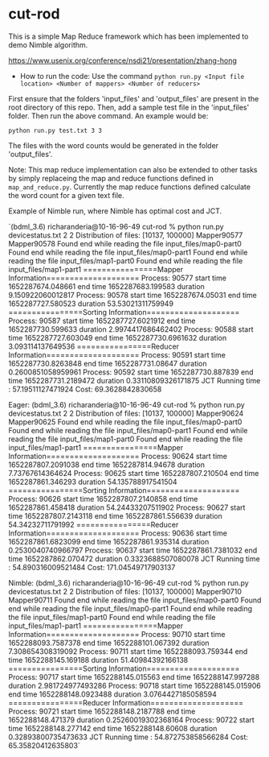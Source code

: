 # cut-rod
This is a simple Map Reduce framework which has been implemented to demo Nimble algorithm.

https://www.usenix.org/conference/nsdi21/presentation/zhang-hong

* How to run the code:
Use the command `python run.py <Input file location> <Number of mappers> <Number of reducers>`

First ensure that the folders 'input_files' and 'output_files' are present in the root directory of this repo. Then, add a sample test file in the 'input_files' folder.
Then run the above command. An example would be:

`python run.py test.txt 3 3`

The files with the word counts would be generated in the folder 'output_files'.

Note: This map reduce implementation can also be extended to other tasks by simply replaceing the map and reduce functions defined in `map_and_reduce.py`. Currently the map reduce functions defined calculate the word count for a given text file. 

Example of Nimble run, where Nimble has optimal cost and JCT.


`(bdml_3.6) richaranderia@10-16-96-49 cut-rod % python run.py devicestatus.txt 2 2
Distribution of files:  [10137, 100000]
Mapper90577
Mapper90578
Found end while reading the file   input_files/map0-part0
Found end while reading the file   input_files/map0-part1
Found end while reading the file   input_files/map1-part0
Found end while reading the file   input_files/map1-part1
================Mapper Information====================
Process:  90577 start time  1652287674.048661 end time  1652287683.199583 duration 9.150922060012817
Process:  90578 start time  1652287674.05031 end time  1652287727.580523 duration 53.53021311759949
================Sorting Information====================
Process:  90587 start time  1652287727.6021912 end time  1652287730.599633 duration 2.9974417686462402
Process:  90588 start time  1652287727.603049 end time  1652287730.6961632 duration 3.093114137649536
================Reducer Information====================
Process:  90591 start time  1652287730.8263848 end time  1652287731.08647 duration 0.2600851058959961
Process:  90592 start time  1652287730.887839 end time  1652287731.2189472 duration 0.33110809326171875
JCT Running time : 57.19511127471924
Cost: 69.3628842830658

Eager:
(bdml_3.6) richaranderia@10-16-96-49 cut-rod % python run.py devicestatus.txt 2 2
Distribution of files:  [10137, 100000]
Mapper90624
Mapper90625
Found end while reading the file   input_files/map0-part0
Found end while reading the file   input_files/map0-part1
Found end while reading the file   input_files/map1-part0
Found end while reading the file   input_files/map1-part1
================Mapper Information====================
Process:  90624 start time  1652287807.2091038 end time  1652287814.94678 duration 7.73767614364624
Process:  90625 start time  1652287807.210504 end time  1652287861.346293 duration 54.135788917541504
================Sorting Information====================
Process:  90626 start time  1652287807.2140858 end time  1652287861.458418 duration 54.24433207511902
Process:  90627 start time  1652287807.2143118 end time  1652287861.556639 duration 54.34232711791992
================Reducer Information====================
Process:  90636 start time  1652287861.6823099 end time  1652287861.935314 duration 0.2530040740966797
Process:  90637 start time  1652287861.7381032 end time  1652287862.070472 duration 0.3323688507080078
JCT Running time : 54.890316009521484
Cost: 171.04549717903137

Nimble:
(bdml_3.6) richaranderia@10-16-96-49 cut-rod % python run.py devicestatus.txt 2 2
Distribution of files:  [10137, 100000]
Mapper90710
Mapper90711
Found end while reading the file   input_files/map0-part0
Found end while reading the file   input_files/map0-part1
Found end while reading the file   input_files/map1-part0
Found end while reading the file   input_files/map1-part1
================Mapper Information====================
Process:  90710 start time  1652288093.7587378 end time  1652288101.067392 duration 7.308654308319092
Process:  90711 start time  1652288093.759344 end time  1652288145.169188 duration 51.40984392166138
================Sorting Information====================
Process:  90717 start time  1652288145.015563 end time  1652288147.997288 duration 2.981724977493286
Process:  90718 start time  1652288145.015906 end time  1652288148.0923488 duration 3.0764427185058594
================Reducer Information====================
Process:  90721 start time  1652288148.2187788 end time  1652288148.471379 duration 0.25260019302368164
Process:  90722 start time  1652288148.277142 end time  1652288148.60608 duration 0.32893800735473633
JCT Running time : 54.872753858566284
Cost: 65.35820412635803`
